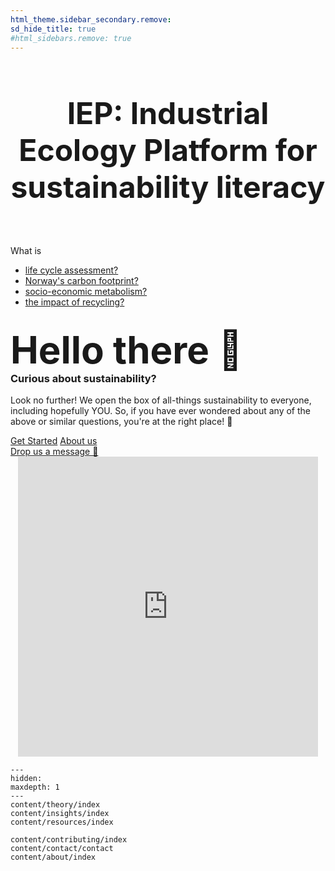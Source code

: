 ```yaml
---
html_theme.sidebar_secondary.remove:
sd_hide_title: true
#html_sidebars.remove: true
---
```


<!-- CSS overrides on the homepage only -->
<style>
.bd-main .bd-content .bd-article-container {
  max-width: 70rem; /* Make homepage a little wider instead of 60em */
}
/* Extra top/bottom padding to the sections */
article.bd-article section {
  padding: 2rem 0 8rem;
}
/* Override all h1 headers except for the hidden ones */
h1:not(.sd-d-none) {
  font-weight: bold;
  font-size: 48px;
  text-align: center;
  margin-bottom: 4rem;
}
/* Override all h3 headers that are not in hero */
h3:not(#hero h3) {
  font-weight: bold;
  text-align: center;
}
</style>

# IEP: Industrial Ecology Platform for sustainability literacy

<div id="hero-writer">
    <div class="wrapper">
        <span class="first-text">What is</span>
        <ul class="sec-texts">
            <li><span><a href="content/theory/methods/lca.html">life cycle assessment?</a></span></li>
            <li><span><a href="..">Norway's carbon footprint?</a></span></li>
            <li><span><a href="content/theory/concepts/sem.html">socio-economic metabolism?</a></span></li>
            <li><span><a href="..">the impact of recycling?</a></span></li>
        </ul>
    </div>
</div>

<div id="hero">

<div id="hero-left">  <!-- Start Hero Left -->
  <h2 style="font-size: 60px; font-weight: bold; margin: 2rem auto 0;">Hello there &#128075</h2>
  <h3 style="font-weight: bold; margin-top: 0;">Curious about sustainability?</h3>
  <p>Look no further! We open the box of all-things sustainability to everyone, including hopefully YOU. So, if you have ever wondered about any of the above or similar questions, you're at the right place! &#129412</p>

<div class="homepage-button-container">
  <div class="homepage-button-container-row">
      <a href="./getting_started/index.html" class="homepage-button primary-button">Get Started</a>
      <a href="./examples/index.html" class="homepage-button secondary-button">About us</a>
  </div>
  <div class="homepage-button-container-row">
      <a href="mailto:students@is4ie.org" class="homepage-button-link">Drop us a message &#x1F48C;</a>
  </div>
</div>
</div>  <!-- End Hero Left -->

<div id="hero-right">  <!-- Start Hero Right -->

  <div style="text-align: center;">
    <iframe src="https://giphy.com/embed/igsVfO6Sro82xBQP8I" width="480" height="480" frameBorder="0" class="giphy-embed" allowFullScreen></iframe>
  </div>

<!-- grid ended above, do not put anything on the right of markdown closings -->

</div>  <!-- End Hero Right -->
</div>  <!-- End Hero -->


```{toctree}
---
hidden:
maxdepth: 1
---
content/theory/index
content/insights/index
content/resources/index

content/contributing/index
content/contact/contact
content/about/index
```
